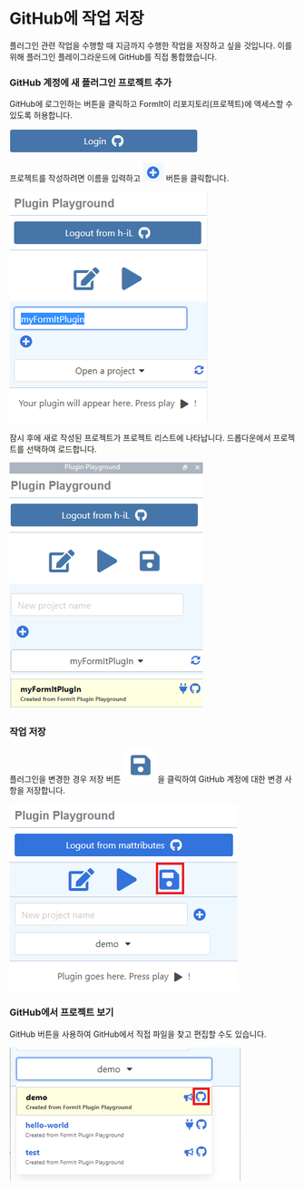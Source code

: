 # GitHub에 작업 저장

플러그인 관련 작업을 수행할 때 지금까지 수행한 작업을 저장하고 싶을 것입니다. 이를 위해 플러그인 플레이그라운드에 GitHub를 직접 통합했습니다.

### GitHub 계정에 새 플러그인 프로젝트 추가

GitHub에 로그인하는 버튼을 클릭하고 FormIt이 리포지토리(프로젝트)에 액세스할 수 있도록 허용합니다.

![](<../../../.gitbook/assets/image (51).png>)

프로젝트를 작성하려면 이름을 입력하고 ![](<../../../.gitbook/assets/image (58).png>) 버튼을 클릭합니다.

![](<../../../.gitbook/assets/image (45).png>)

잠시 후에 새로 작성된 프로젝트가 프로젝트 리스트에 나타납니다. 드롭다운에서 프로젝트를 선택하여 로드합니다.

![](<../../../.gitbook/assets/image (73).png>)

### 작업 저장

플러그인을 변경한 경우 저장 버튼 ![](<../../../.gitbook/assets/image (40).png>)을 클릭하여 GitHub 계정에 대한 변경 사항을 저장합니다.

![](<../../../.gitbook/assets/save a plugin.png>)

### GitHub에서 프로젝트 보기

GitHub 버튼을 사용하여 GitHub에서 직접 파일을 찾고 편집할 수도 있습니다.

![](<../../../.gitbook/assets/view in github.png>)

###
